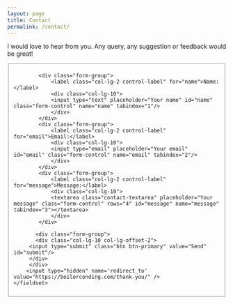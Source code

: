 ```yaml
---
layout: page
title: Contact
permalink: /contact/
---
```



I would love to hear from you. Any query, any suggestion or feedback would be great!



<form id="contact-form" class="form-horizontal" action="https://getsimpleform.com/messages?form_api_token=00f22cf17cef0d0d98eb2b4af0c1e0db" method="POST" enctype="multipart/form-data">
       <fieldset>

            <div class="form-group">
                <label class="col-lg-2 control-label" for="name">Name:</label>
                <div class="col-lg-10">
                <input type="text" placeholder="Your name" id="name" class="form-control" name="name" tabindex="1"/>
                </div>
            </div>
            <div class="form-group">
                <label class="col-lg-2 control-label" for="email">Email:</label>
                <div class="col-lg-10">
                <input type="email" placeholder="Your email" id="email" class="form-control" name="email" tabindex="2"/>
                </div>
            </div>
            <div class="form-group">
                <label class="col-lg-2 control-label" for="message">Message:</label>
                <div class="col-lg-10">
                <textarea class="contact-textarea" placeholder="Your message" class="form-control" rows="4" id="message" name="message" tabindex="3"></textarea>
                </div>
            </div>

           <div class="form-group">
           <div class="col-lg-10 col-lg-offset-2">
         <input type="submit" class="btn btn-primary" value="Send" id="submit"/>
         </div>
         </div>
        <input type="hidden" name='redirect_to' value="https://boilerconding.com/thank-you/" />
    </fieldset>
</form>
